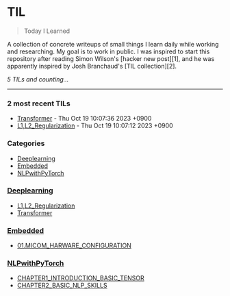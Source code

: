 # TIL
> Today I Learned

A collection of concrete writeups of small things I learn daily while working
and researching. My goal is to work in public. I was inspired to start this
repository after reading Simon Wilson's [hacker new post][1], and he was
apparently inspired by Josh Branchaud's [TIL collection][2].


_5 TILs and counting..._

---

### 2 most recent TILs

- [Transformer](Deeplearning/Transfromer.md) - Thu Oct 19 10:07:36 2023 +0900
- [L1,L2_Regularization](Deeplearning/L1,L2_Regularization.md) - Thu Oct 19 10:07:12 2023 +0900

### Categories

- [Deeplearning](#Deeplearning)
- [Embedded](#Embedded)
- [NLPwithPyTorch](#NLPwithPyTorch)

### [Deeplearning](#Deeplearning)
- [L1,L2_Regularization](Deeplearning/L1,L2_Regularization.md)
- [Transformer](Deeplearning/Transfromer.md)

### [Embedded](#Embedded)
- [01.MICOM_HARWARE_CONFIGURATION](Embedded/01_MICOM_HARWARE_CONFIGURATION.md)

### [NLPwithPyTorch](#NLPwithPyTorch)
- [CHAPTER1_INTRODUCTION_BASIC_TENSOR](NLPwithPyTorch/CHAPTER1_INTRODUCTION_BASIC_TENSOR.md)
- [CHAPTER2_BASIC_NLP_SKILLS](NLPwithPyTorch/CHAPTER2_BASIC_NLP_SKILLS.md)


